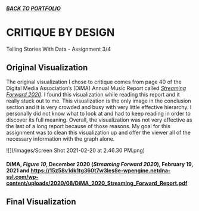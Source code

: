 ##### [**BACK TO PORTFOLIO**](/portfoliopage_main.md)

# CRITIQUE BY DESIGN
Telling Stories With Data - Assignment 3/4

## Original Visualization
The original visualization I chose to critique comes from page 40 of the Digital Media Association’s (DiMA) Annual Music Report called [_Streaming Forward 2020_](https://15z58v1dk1tg360t7w3les8e-wpengine.netdna-ssl.com/wp-content/uploads/2020/08/DiMA_2020_Streaming_Forward_Report.pdf). I found this visualization while reading this report and it really stuck out to me. This visualization is the only image in the conclusion section and it is very crowded and busy with very little effective hierarchy. I personally did not know what to look at and had to keep reading in order to discover its full meaning. Overall, the visualization was not very effective as the last of a long report because of those reasons. My goal for this assignment was to clean this visualization up and offer the viewer all of the necessary information with the graph alone. 

![](/images/Screen Shot 2021-02-20 at 2.46.30 PM.png)

#### DiMA, _Figure 10_, December 2020 (_Streaming Forward 2020_), February 19, 2021 and https://15z58v1dk1tg360t7w3les8e-wpengine.netdna-ssl.com/wp-content/uploads/2020/08/DiMA_2020_Streaming_Forward_Report.pdf









## Final Visualization
<div class="flourish-embed" data-src="story/773147"><script src="https://public.flourish.studio/resources/embed.js"></script></div>
